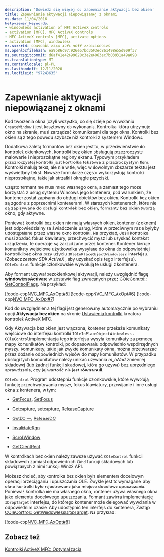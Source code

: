 ```yaml
---
description: 'Dowiedz się więcej o: zapewnianie aktywacji bez okien'
title: Zapewnianie aktywacji niepowiązanej z oknami
ms.date: 11/04/2016
helpviewer_keywords:
- windowless activation of MFC ActiveX controls
- activation [MFC], MFC ActiveX controls
- MFC ActiveX controls [MFC], activate options
- activation [MFC], windowless
ms.assetid: 094903b5-c344-42fa-96ff-ce01e16891c5
ms.openlocfilehash: ea9b86c977926e57bd3593ec861498eb5d909f37
ms.sourcegitcommit: d6af41e42699628c3e2e6063ec7b03931a49a098
ms.translationtype: MT
ms.contentlocale: pl-PL
ms.lasthandoff: 12/11/2020
ms.locfileid: "97248635"
---
```

# <a name="providing-windowless-activation"></a>Zapewnianie aktywacji niepowiązanej z oknami

Kod tworzenia okna (czyli wszystko, co się dzieje po wywołaniu `CreateWindow` ) jest kosztowny do wykonania. Kontrolka, która utrzymuje okno na ekranie, musi zarządzać komunikatami dla tego okna. Kontrolki bez okien są z tego powodu szybsze niż kontrolki z systemem Windows.

Dodatkowa zaletą formantów bez okien jest to, w przeciwieństwie do kontrolek okienkowych, kontrolki bez okien obsługują przezroczyste malowanie i nieprostokątne regiony ekranu. Typowym przykładem przezroczystej kontrolki jest kontrolka tekstowa z przezroczystym tłem. Kontrolki malują tekst, ale nie w tle, więc w dowolnym obszarze tekstu jest wyświetlany tekst. Nowsze formularze często wykorzystują kontrolki nieprostokątne, takie jak strzałki i okrągłe przyciski.

Często formant nie musi mieć własnego okna, a zamiast tego może korzystać z usług systemu Windows jego kontenera, pod warunkiem, że kontener został zapisany do obsługi obiektów bez okien. Kontrolki bez okien są zgodne z poprzednimi kontenerami. W starszych kontenerach, które nie są zapisywane do obsługi kontrolek bez okien, formanty bez okien tworzą okno, gdy aktywne.

Ponieważ kontrolki bez okien nie mają własnych okien, kontener (z oknem) jest odpowiedzialny za świadczenie usług, które w przeciwnym razie byłyby udostępniane przez własne okno kontrolki. Na przykład, Jeśli kontrolka musi zbadać fokus klawiatury, przechwycić mysz lub uzyskać kontekst urządzenia, te operacje są zarządzane przez kontener. Kontener kieruje komunikaty wejściowe użytkownika wysyłane do okna do odpowiedniej kontrolki bez okna przy użyciu `IOleInPlaceObjectWindowless` interfejsu. (Zobacz *zestaw SDK ActiveX* , aby uzyskać opis tego interfejsu). `COleControl` funkcje członkowskie wywołują te usługi z kontenera.

Aby formant używał bezokienkowej aktywacji, należy uwzględnić flagę **windowlessActivate** w zestawie flag zwracanych przez [COleControl:: GetControlFlags](../mfc/reference/colecontrol-class.md#getcontrolflags). Na przykład:

[!code-cpp[NVC_MFC_AxOpt#5](../mfc/codesnippet/cpp/providing-windowless-activation_1.cpp)]
[!code-cpp[NVC_MFC_AxOpt#6](../mfc/codesnippet/cpp/providing-windowless-activation_2.cpp)]
[!code-cpp[NVC_MFC_AxOpt#7](../mfc/codesnippet/cpp/providing-windowless-activation_3.cpp)]

Kod do uwzględnienia tej flagi jest generowany automatycznie po wybraniu opcji **Aktywacja bez okien** na stronie [Ustawienia kontrolki](../mfc/reference/control-settings-mfc-activex-control-wizard.md) kreatora kontrolek ActiveX MFC.

Gdy Aktywacja bez okien jest włączona, kontener przekaże komunikaty wejściowe do interfejsu kontrolki `IOleInPlaceObjectWindowless` . `COleControl`implementacja tego interfejsu wysyła komunikaty za pomocą mapy komunikatów kontrolki, po dopasowaniu odpowiednio współrzędnych myszy. Komunikaty, takie jak zwykłe komunikaty okna, można przetwarzać przez dodanie odpowiednich wpisów do mapy komunikatów. W przypadku obsługi tych komunikatów należy unikać używania *m_hWnd* zmiennej składowej (lub żadnej funkcji składowej, która go używa) bez uprzedniego sprawdzenia, czy jej wartość nie jest **równa null**.

`COleControl` Program udostępnia funkcje członkowskie, które wywołują funkcję przechwytywania myszy, fokus klawiatury, przewijanie i inne usługi okna z kontenera, w tym:

- [GetFocus](../mfc/reference/colecontrol-class.md#getfocus), [SetFocus](../mfc/reference/colecontrol-class.md#setfocus)

- [Getcapture](../mfc/reference/colecontrol-class.md#getcapture), [setcapture](../mfc/reference/colecontrol-class.md#setcapture), [ReleaseCapture](../mfc/reference/colecontrol-class.md#releasecapture)

- [GetDC —](../mfc/reference/colecontrol-class.md#getdc), [ReleaseDC](../mfc/reference/colecontrol-class.md#releasedc)

- [InvalidateRgn](../mfc/reference/colecontrol-class.md#invalidatergn)

- [ScrollWindow](../mfc/reference/colecontrol-class.md#scrollwindow)

- [GetClientRect](../mfc/reference/colecontrol-class.md#getclientrect)

W kontrolkach bez okien należy zawsze używać `COleControl` funkcji składowych zamiast odpowiednich `CWnd` funkcji składowych lub powiązanych z nimi funkcji Win32 API.

Możesz chcieć, aby kontrolka bez okien była elementem docelowym operacji przeciągania i upuszczania OLE. Zwykle jest to wymagane, aby okno kontrolki było rejestrowane jako miejsce docelowe upuszczania. Ponieważ kontrolka nie ma własnego okna, kontener używa własnego okna jako elementu docelowego upuszczania. Formant zawiera implementację `IDropTarget` interfejsu, do którego kontener może delegować wywołania w odpowiednim czasie. Aby udostępnić ten interfejs do kontenera, Zastąp [COleControl:: GetWindowlessDropTarget](../mfc/reference/colecontrol-class.md#getwindowlessdroptarget). Na przykład:

[!code-cpp[NVC_MFC_AxOpt#8](../mfc/codesnippet/cpp/providing-windowless-activation_4.cpp)]

## <a name="see-also"></a>Zobacz też

[Kontrolki ActiveX MFC: Optymalizacja](../mfc/mfc-activex-controls-optimization.md)
